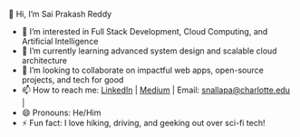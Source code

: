 👋 Hi, I’m Sai Prakash Reddy 
- 👀 I’m interested in Full Stack Development, Cloud Computing, and Artificial Intelligence  
- 🌱 I’m currently learning advanced system design and scalable cloud architecture  
- 💞️ I’m looking to collaborate on impactful web apps, open-source projects, and tech for good  
- 📫 How to reach me: [LinkedIn](https://www.linkedin.com/in/saiprakash07/) | [Medium](https://medium.com/@saiprakashreddyn123) | Email: snallapa@charlotte.edu | 
- 😄 Pronouns: He/Him  
- ⚡ Fun fact: I love hiking, driving, and geeking out over sci-fi tech!

<!---
elsaborarte/elsaborarte is a ✨ special ✨ repository because its `README.md` (this file) appears on your GitHub profile.
You can click the Preview link to take a look at your changes.
--->
